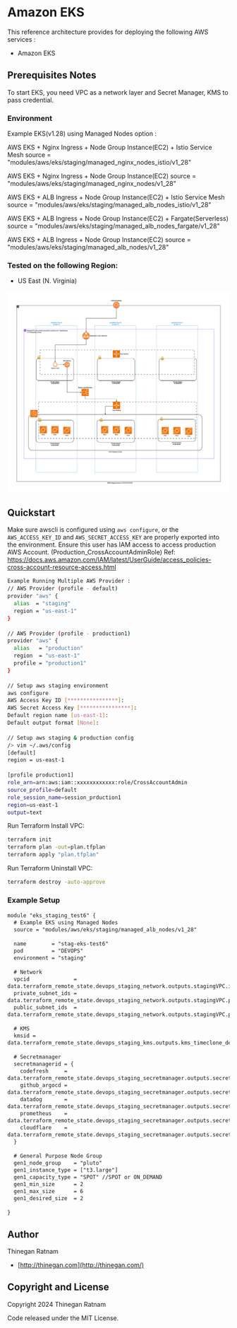 # Amazon EKS

This reference architecture provides for deploying the following AWS services :
- Amazon EKS

## Prerequisites Notes
To start EKS, you need VPC as a network layer and Secret Manager, KMS to pass credential.

### Environment
Example EKS(v1.28) using Managed Nodes option :

AWS EKS + Nginx Ingress + Node Group Instance(EC2) + Istio Service Mesh
source = "modules/aws/eks/staging/managed_nginx_nodes_istio/v1_28"

AWS EKS + Nginx Ingress + Node Group Instance(EC2)
source = "modules/aws/eks/staging/managed_nginx_nodes/v1_28"

AWS EKS + ALB Ingress + Node Group Instance(EC2) + Istio Service Mesh
source = "modules/aws/eks/staging/managed_alb_nodes_istio/v1_28"

AWS EKS + ALB Ingress + Node Group Instance(EC2) + Fargate(Serverless)
source = "modules/aws/eks/staging/managed_alb_nodes_fargate/v1_28"

AWS EKS + ALB Ingress + Node Group Instance(EC2)
source = "modules/aws/eks/staging/managed_alb_nodes/v1_28"

### Tested on the following Region:
 - US East (N. Virginia)

![infrastructure-overview](images/EKS_1_natgateway_in_3_az.png)

## Quickstart
Make sure awscli is configured using `aws configure`, or the `AWS_ACCESS_KEY_ID` and `AWS_SECRET_ACCESS_KEY` are properly exported into the environment.
Ensure this user has IAM access to access production AWS Account. (Production_CrossAccountAdminRole)
Ref: https://docs.aws.amazon.com/IAM/latest/UserGuide/access_policies-cross-account-resource-access.html

```bash
Example Running Multiple AWS Provider : 
// AWS Provider (profile - default)
provider "aws" {
  alias  = "staging"
  region = "us-east-1"
}

// AWS Provider (profile - production1)
provider "aws" {
  alias   = "production"
  region  = "us-east-1"
  profile = "production1"
}

// Setup aws staging environment
aws configure
AWS Access Key ID [****************]:
AWS Secret Access Key [****************]:
Default region name [us-east-1]:
Default output format [None]:

// Setup aws staging & production config
/> vim ~/.aws/config
[default]
region = us-east-1

[profile production1]
role_arn=arn:aws:iam::xxxxxxxxxxxx:role/CrossAccountAdmin
source_profile=default
role_session_name=session_prduction1
region=us-east-1
output=text
```

Run Terraform Install VPC:

```bash
terraform init
terraform plan -out=plan.tfplan
terraform apply "plan.tfplan"
```

Run Terraform Uninstall VPC:

```bash
terraform destroy -auto-approve
```

### Example Setup

```hcl
module "eks_staging_test6" {
  # Example EKS using Managed Nodes
  source = "modules/aws/eks/staging/managed_alb_nodes/v1_28"

  name        = "stag-eks-test6"
  pod         = "DEVOPS"
  environment = "staging"

  # Network
  vpcid              = data.terraform_remote_state.devops_staging_network.outputs.stagingVPC.id
  private_subnet_ids = data.terraform_remote_state.devops_staging_network.outputs.stagingVPC.private_subnets
  public_subnet_ids  = data.terraform_remote_state.devops_staging_network.outputs.stagingVPC.public_subnets

  # KMS
  kmsid = data.terraform_remote_state.devops_staging_kms.outputs.kms_timeclone_dev.key_arn

  # Secretmanager
  secretmanagerid = {
    codefresh     = data.terraform_remote_state.devops_staging_secretmanager.outputs.secrets_manager_codefresh.id
    github_argocd = data.terraform_remote_state.devops_staging_secretmanager.outputs.secrets_manager_github_argocd.id
    datadog       = data.terraform_remote_state.devops_staging_secretmanager.outputs.secrets_manager_datadog.id
    prometheus    = data.terraform_remote_state.devops_staging_secretmanager.outputs.secrets_manager_prometheus.id
    cloudflare    = data.terraform_remote_state.devops_staging_secretmanager.outputs.secrets_manager_cloudflare.id
  }

  # General Purpose Node Group
  gen1_node_group    = "pluto"
  gen1_instance_type = ["t3.large"]
  gen1_capacity_type = "SPOT" //SPOT or ON_DEMAND
  gen1_min_size      = 2
  gen1_max_size      = 6
  gen1_desired_size  = 2

}
```

## Author

Thinegan Ratnam
 - [http://thinegan.com](http://thinegan.com/)

## Copyright and License

Copyright 2024 Thinegan Ratnam

Code released under the MIT License.